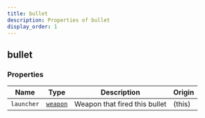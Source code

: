```yaml
---
title: bullet
description: Properties of bullet
display_order: 1
---
```


## bullet

### Properties

| Name | Type | Description | Origin |
|------|------|-------------|--------|
| `launcher` | [`weapon`](./weapon.md) | Weapon that fired this bullet | (this) |

